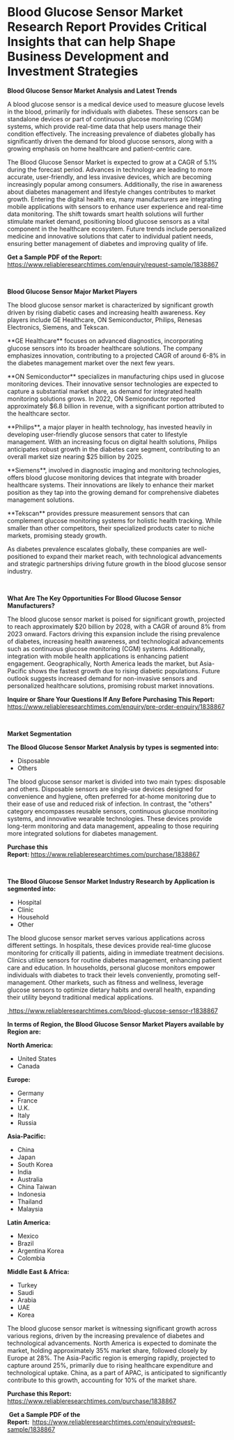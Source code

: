 <p><h1>Blood Glucose Sensor Market Research Report Provides Critical Insights that can help Shape Business Development and Investment Strategies</h1></p><p><strong>Blood Glucose Sensor Market Analysis and Latest Trends</strong></p>
<p><p>A blood glucose sensor is a medical device used to measure glucose levels in the blood, primarily for individuals with diabetes. These sensors can be standalone devices or part of continuous glucose monitoring (CGM) systems, which provide real-time data that help users manage their condition effectively. The increasing prevalence of diabetes globally has significantly driven the demand for blood glucose sensors, along with a growing emphasis on home healthcare and patient-centric care.</p><p>The Blood Glucose Sensor Market is expected to grow at a CAGR of 5.1% during the forecast period. Advances in technology are leading to more accurate, user-friendly, and less invasive devices, which are becoming increasingly popular among consumers. Additionally, the rise in awareness about diabetes management and lifestyle changes contributes to market growth. Entering the digital health era, many manufacturers are integrating mobile applications with sensors to enhance user experience and real-time data monitoring. The shift towards smart health solutions will further stimulate market demand, positioning blood glucose sensors as a vital component in the healthcare ecosystem. Future trends include personalized medicine and innovative solutions that cater to individual patient needs, ensuring better management of diabetes and improving quality of life.</p></p>
<p><strong>Get a Sample PDF of the Report:&nbsp;</strong> <a href="https://www.reliableresearchtimes.com/enquiry/request-sample/1838867?utm_campaign=3573&utm_medium=2&utm_source=Github&utm_content=ia&utm_term=13042025&utm_id=blood-glucose-sensor">https://www.reliableresearchtimes.com/enquiry/request-sample/1838867</a></p>
<p>&nbsp;</p>
<p><strong>Blood Glucose Sensor Major Market Players</strong></p>
<p><p>The blood glucose sensor market is characterized by significant growth driven by rising diabetic cases and increasing health awareness. Key players include GE Healthcare, ON Semiconductor, Philips, Renesas Electronics, Siemens, and Tekscan.</p><p>**GE Healthcare** focuses on advanced diagnostics, incorporating glucose sensors into its broader healthcare solutions. The company emphasizes innovation, contributing to a projected CAGR of around 6-8% in the diabetes management market over the next few years.</p><p>**ON Semiconductor** specializes in manufacturing chips used in glucose monitoring devices. Their innovative sensor technologies are expected to capture a substantial market share, as demand for integrated health monitoring solutions grows. In 2022, ON Semiconductor reported approximately $6.8 billion in revenue, with a significant portion attributed to the healthcare sector.</p><p>**Philips**, a major player in health technology, has invested heavily in developing user-friendly glucose sensors that cater to lifestyle management. With an increasing focus on digital health solutions, Philips anticipates robust growth in the diabetes care segment, contributing to an overall market size nearing $25 billion by 2025.</p><p>**Siemens**, involved in diagnostic imaging and monitoring technologies, offers blood glucose monitoring devices that integrate with broader healthcare systems. Their innovations are likely to enhance their market position as they tap into the growing demand for comprehensive diabetes management solutions.</p><p>**Tekscan** provides pressure measurement sensors that can complement glucose monitoring systems for holistic health tracking. While smaller than other competitors, their specialized products cater to niche markets, promising steady growth.</p><p>As diabetes prevalence escalates globally, these companies are well-positioned to expand their market reach, with technological advancements and strategic partnerships driving future growth in the blood glucose sensor industry.</p></p>
<p>&nbsp;</p>
<p><strong>What Are The Key Opportunities For Blood Glucose Sensor Manufacturers?</strong></p>
<p><p>The blood glucose sensor market is poised for significant growth, projected to reach approximately $20 billion by 2028, with a CAGR of around 8% from 2023 onward. Factors driving this expansion include the rising prevalence of diabetes, increasing health awareness, and technological advancements such as continuous glucose monitoring (CGM) systems. Additionally, integration with mobile health applications is enhancing patient engagement. Geographically, North America leads the market, but Asia-Pacific shows the fastest growth due to rising diabetic populations. Future outlook suggests increased demand for non-invasive sensors and personalized healthcare solutions, promising robust market innovations.</p></p>
<p><strong>Inquire or Share Your Questions If Any Before Purchasing This Report:</strong> <a href="https://www.reliableresearchtimes.com/enquiry/pre-order-enquiry/1838867?utm_campaign=3573&utm_medium=2&utm_source=Github&utm_content=ia&utm_term=13042025&utm_id=blood-glucose-sensor">https://www.reliableresearchtimes.com/enquiry/pre-order-enquiry/1838867</a></p>
<p>&nbsp;</p>
<p><strong>Market Segmentation</strong></p>
<p><strong>The Blood Glucose Sensor Market Analysis by types is segmented into:</strong></p>
<p><ul><li>Disposable</li><li>Others</li></ul></p>
<p><p>The blood glucose sensor market is divided into two main types: disposable and others. Disposable sensors are single-use devices designed for convenience and hygiene, often preferred for at-home monitoring due to their ease of use and reduced risk of infection. In contrast, the "others" category encompasses reusable sensors, continuous glucose monitoring systems, and innovative wearable technologies. These devices provide long-term monitoring and data management, appealing to those requiring more integrated solutions for diabetes management.</p></p>
<p><strong>Purchase this Report:&nbsp;</strong><a href="https://www.reliableresearchtimes.com/purchase/1838867?utm_campaign=3573&utm_medium=2&utm_source=Github&utm_content=ia&utm_term=13042025&utm_id=blood-glucose-sensor">https://www.reliableresearchtimes.com/purchase/1838867</a></p>
<p>&nbsp;</p>
<p><strong>The Blood Glucose Sensor Market Industry Research by Application is segmented into:</strong></p>
<p><ul><li>Hospital</li><li>Clinic</li><li>Household</li><li>Other</li></ul></p>
<p><p>The blood glucose sensor market serves various applications across different settings. In hospitals, these devices provide real-time glucose monitoring for critically ill patients, aiding in immediate treatment decisions. Clinics utilize sensors for routine diabetes management, enhancing patient care and education. In households, personal glucose monitors empower individuals with diabetes to track their levels conveniently, promoting self-management. Other markets, such as fitness and wellness, leverage glucose sensors to optimize dietary habits and overall health, expanding their utility beyond traditional medical applications.</p></p>
<p><a href="https://www.reliableresearchtimes.com/blood-glucose-sensor-r1838867?utm_campaign=3573&utm_medium=2&utm_source=Github&utm_content=ia&utm_term=13042025&utm_id=blood-glucose-sensor">&nbsp;https://www.reliableresearchtimes.com/blood-glucose-sensor-r1838867</a></p>
<p><strong>In terms of Region, the Blood Glucose Sensor Market Players available by Region are:</strong></p>
<p>
    <p> <strong> North America: </strong>
        <ul>
            <li>United States</li>
            <li>Canada</li>
        </ul>
        </p> 
    <p> <strong> Europe: </strong>
        <ul>
            <li>Germany</li>
            <li>France</li>
            <li>U.K.</li>
            <li>Italy</li>
            <li>Russia</li>
        </ul>
        </p> 
    <p> <strong> Asia-Pacific: </strong>
        <ul>
            <li>China</li>
            <li>Japan</li>
            <li>South Korea</li>
            <li>India</li>
            <li>Australia</li>
            <li>China Taiwan</li>
            <li>Indonesia</li>
            <li>Thailand</li>
            <li>Malaysia</li>
        </ul>
        </p> 
    <p> <strong> Latin America: </strong>
        <ul>
            <li>Mexico</li>
            <li>Brazil</li>
            <li>Argentina Korea</li>
            <li>Colombia</li>
        </ul>
        </p> 
    <p> <strong> Middle East & Africa: </strong>
        <ul>
            <li>Turkey</li>
            <li>Saudi</li>
            <li>Arabia</li>
            <li>UAE</li>
            <li>Korea</li>
        </ul>
    </p>
    </p>
<p><p>The blood glucose sensor market is witnessing significant growth across various regions, driven by the increasing prevalence of diabetes and technological advancements. North America is expected to dominate the market, holding approximately 35% market share, followed closely by Europe at 28%. The Asia-Pacific region is emerging rapidly, projected to capture around 25%, primarily due to rising healthcare expenditure and technological uptake. China, as a part of APAC, is anticipated to significantly contribute to this growth, accounting for 10% of the market share.</p></p>
<p><strong>Purchase this Report: </strong><a href="https://www.reliableresearchtimes.com/purchase/1838867?utm_campaign=3573&utm_medium=2&utm_source=Github&utm_content=ia&utm_term=13042025&utm_id=blood-glucose-sensor">https://www.reliableresearchtimes.com/purchase/1838867</a></p>
<p>&nbsp;<strong>Get a Sample PDF of the Report:&nbsp;&nbsp;</strong><a href="https://www.reliableresearchtimes.com/enquiry/request-sample/1838867?utm_campaign=3573&utm_medium=2&utm_source=Github&utm_content=ia&utm_term=13042025&utm_id=blood-glucose-sensor">https://www.reliableresearchtimes.com/enquiry/request-sample/1838867</a></p>
<p><strong></strong></p>
<p><p></p><p></p><p></p></p>